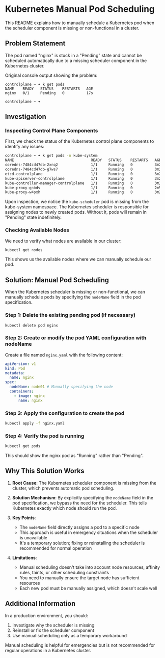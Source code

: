 # Kubernetes Manual Pod Scheduling

This README explains how to manually schedule a Kubernetes pod when the scheduler component is missing or non-functional in a cluster.

## Problem Statement

The pod named "nginx" is stuck in a "Pending" state and cannot be scheduled automatically due to a missing scheduler component in the Kubernetes cluster.

Original console output showing the problem:

```
controlplane ~ ➜ k get pods
NAME    READY   STATUS    RESTARTS   AGE
nginx   0/1     Pending   0          17s

controlplane ~ ➜
```

## Investigation

### Inspecting Control Plane Components

First, we check the status of the Kubernetes control plane components to identify any issues:

```bash
controlplane ~ ➜ k get pods -n kube-system
NAME                                   READY   STATUS    RESTARTS   AGE
coredns-7484cd47db-2xnq2               1/1     Running   0          3m22s
coredns-7484cd47db-g7ws7               1/1     Running   0          3m22s
etcd-controlplane                      1/1     Running   0          3m26s
kube-apiserver-controlplane            1/1     Running   0          3m26s
kube-controller-manager-controlplane   1/1     Running   0          3m26s
kube-proxy-gnbdv                       1/1     Running   0          2m52s
kube-proxy-w4pxh                       1/1     Running   0          3m22s
```

Upon inspection, we notice the `kube-scheduler` pod is missing from the kube-system namespace. The Kubernetes scheduler is responsible for assigning nodes to newly created pods. Without it, pods will remain in "Pending" state indefinitely.

### Checking Available Nodes

We need to verify what nodes are available in our cluster:

```bash
kubectl get nodes
```

This shows us the available nodes where we can manually schedule our pod.

## Solution: Manual Pod Scheduling

When the Kubernetes scheduler is missing or non-functional, we can manually schedule pods by specifying the `nodeName` field in the pod specification.

### Step 1: Delete the existing pending pod (if necessary)

```bash
kubectl delete pod nginx
```

### Step 2: Create or modify the pod YAML configuration with nodeName

Create a file named `nginx.yaml` with the following content:

```yaml
apiVersion: v1
kind: Pod
metadata:
  name: nginx
spec:
  nodeName: node01 # Manually specifying the node
  containers:
    - image: nginx
      name: nginx
```

### Step 3: Apply the configuration to create the pod

```bash
kubectl apply -f nginx.yaml
```

### Step 4: Verify the pod is running

```bash
kubectl get pods
```

This should show the nginx pod as "Running" rather than "Pending".

## Why This Solution Works

1. **Root Cause**: The Kubernetes scheduler component is missing from the cluster, which prevents automatic pod scheduling.

2. **Solution Mechanism**: By explicitly specifying the `nodeName` field in the pod specification, we bypass the need for the scheduler. This tells Kubernetes exactly which node should run the pod.

3. **Key Points**:

   - The `nodeName` field directly assigns a pod to a specific node
   - This approach is useful in emergency situations when the scheduler is unavailable
   - It's a temporary solution; fixing or reinstalling the scheduler is recommended for normal operation

4. **Limitations**:
   - Manual scheduling doesn't take into account node resources, affinity rules, taints, or other scheduling constraints
   - You need to manually ensure the target node has sufficient resources
   - Each new pod must be manually assigned, which doesn't scale well

## Additional Information

In a production environment, you should:

1. Investigate why the scheduler is missing
2. Reinstall or fix the scheduler component
3. Use manual scheduling only as a temporary workaround

Manual scheduling is helpful for emergencies but is not recommended for regular operations in a Kubernetes cluster.
